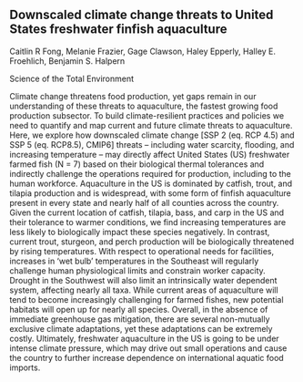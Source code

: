 ## Downscaled climate change threats to United States freshwater finfish aquaculture

Caitlin R Fong, Melanie Frazier, Gage Clawson, Haley Epperly, Halley E. Froehlich, Benjamin S. Halpern

Science of the Total Environment  

Climate change threatens food production, yet gaps remain in our understanding of these threats to aquaculture, the fastest growing food production subsector. To build climate-resilient practices and policies we need to quantify and map current and future climate threats to aquaculture. Here, we explore how downscaled climate change [SSP 2 (eq. RCP 4.5) and SSP 5 (eq. RCP8.5), CMIP6] threats – including water scarcity, flooding, and increasing temperature – may directly affect United States (US) freshwater farmed fish (N = 7) based on their biological thermal tolerances and indirectly challenge the operations required for production, including to the human workforce. Aquaculture in the US is dominated by catfish, trout, and tilapia production and is widespread, with some form of finfish aquaculture present in every state and nearly half of all counties across the country. Given the current location of catfish, tilapia, bass, and carp in the US and their tolerance to warmer conditions, we find increasing temperatures are less likely to biologically impact these species negatively. In contrast, current trout, sturgeon, and perch production will be biologically threatened by rising temperatures. With respect to operational needs for facilities, increases in ‘wet bulb’ temperatures in the Southeast will regularly challenge human physiological limits and constrain worker capacity. Drought in the Southwest will also limit an intrinsically water dependent system, affecting nearly all taxa. While current areas of aquaculture will tend to become increasingly challenging for farmed fishes, new potential habitats will open up for nearly all species. Overall, in the absence of immediate greenhouse gas mitigation, there are several non-mutually exclusive climate adaptations, yet these adaptations can be extremely costly. Ultimately, freshwater aquaculture in the US is going to be under intense climate pressure, which may drive out small operations and cause the country to further increase dependence on international aquatic food imports.
 
